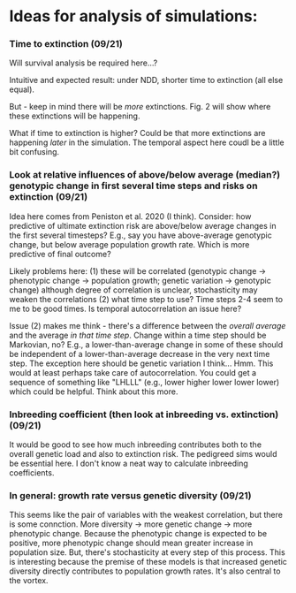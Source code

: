 # Ideas for analysis of simulations:

### Time to extinction (09/21)

Will survival analysis be required here...? 

Intuitive and expected result: under NDD, shorter time to extinction (all else equal).

But - keep in mind there will be *more* extinctions. Fig. 2 will show where these extinctions will be happening. 

What if time to extinction is higher? Could be that more extinctions are happening *later* in the simulation. The temporal aspect here coudl be a little bit confusing.

### Look at relative influences of above/below average (median?) genotypic change in first several time steps and risks on extinction (09/21)

Idea here comes from Peniston et al. 2020 (I think). Consider: how predictive of ultimate extinction risk are above/below average changes in the first several timesteps? E.g., say you have above-average genotypic change, but below average population growth rate. Which is more predictive of final outcome?

Likely problems here: (1) these will be correlated (genotypic change -> phenotypic change -> population growth; genetic variation -> genotypic change) although degree of correlation is unclear, stochasticity may weaken the correlations (2) what time step to use? Time steps 2-4 seem to me to be good times. Is temporal autocorrelation an issue here?

Issue (2) makes me think - there's a difference between the *overall average* and the average *in that time step*. Change within a time step should be Markovian, no? E.g., a lower-than-average change in some of these should be independent of a lower-than-average decrease in the very next time step. The exception here should be genetic variation I think... Hmm. This would at least perhaps take care of autocorrelation. You could get a sequence of something like "LHLLL" (e.g., lower higher lower lower lower) which could be helpful. Think about this more.

### Inbreeding coefficient (then look at inbreeding vs. extinction) (09/21)

It would be good to see how much inbreeding contributes both to the overall genetic load and also to extinction risk. The pedigreed sims would be essential here. I don't know a neat way to calculate inbreeding coefficients.

### In general: growth rate versus genetic diversity (09/21)

This seems like the pair of variables with the weakest correlation, but there is some connction. More diversity -> more genetic change -> more phenotypic change. Because the phenotypic change is expected to be positive, more phenotypic change should mean greater increase in population size. But, there's stochasticity at every step of this process. This is interesting because the premise of these models is that increased genetic diversity directly contributes to population growth rates. It's also central to the vortex.

